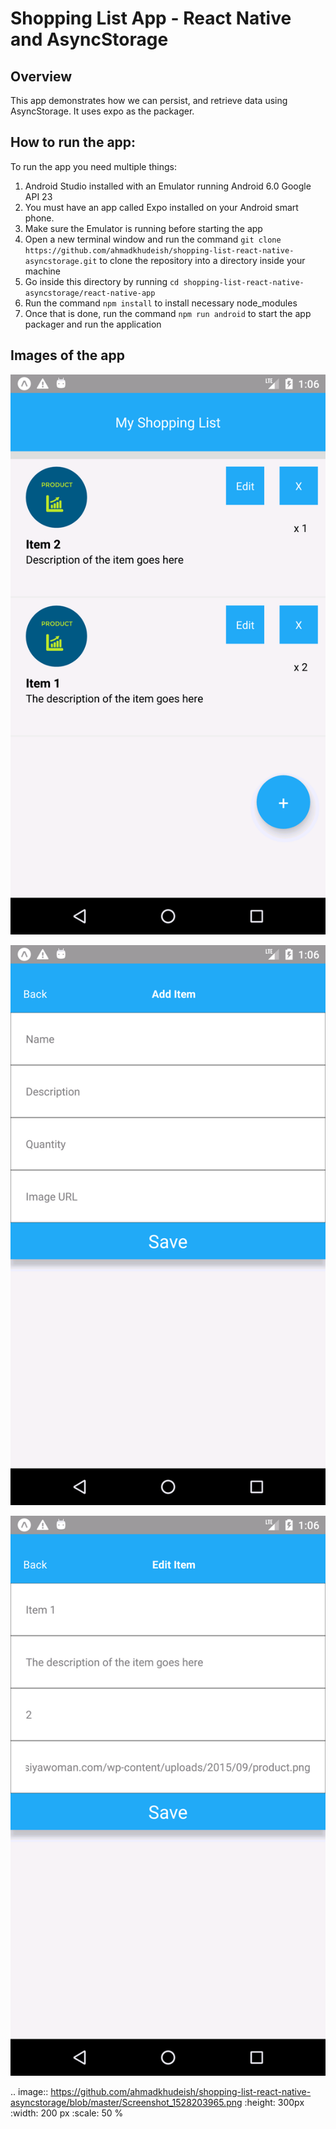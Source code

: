 # Shopping List App - React Native and AsyncStorage

## Overview

This app demonstrates how we can persist, and retrieve data using AsyncStorage.
It uses expo as the packager.

## How to run the app:

To run the app you need multiple things:

1.  Android Studio installed with an Emulator running Android 6.0 Google API 23
2.  You must have an app called Expo installed on your Android smart phone.
3.  Make sure the Emulator is running before starting the app
4.  Open a new terminal window and run the command `git clone https://github.com/ahmadkhudeish/shopping-list-react-native-asyncstorage.git` to clone the repository into a directory inside your machine
5.  Go inside this directory by running `cd shopping-list-react-native-asyncstorage/react-native-app`
6.  Run the command `npm install` to install necessary node_modules
7.  Once that is done, run the command `npm run android` to start the app packager and run the application

## Images of the app

![item list](https://github.com/ahmadkhudeish/shopping-list-react-native-asyncstorage/blob/master/Screenshot_1528203965.png)

![Add Item](https://github.com/ahmadkhudeish/shopping-list-react-native-asyncstorage/blob/master/Screenshot_1528203969.png)

![Edit Item](https://github.com/ahmadkhudeish/shopping-list-react-native-asyncstorage/blob/master/Screenshot_1528203978.png)

.. image:: https://github.com/ahmadkhudeish/shopping-list-react-native-asyncstorage/blob/master/Screenshot_1528203965.png
:height: 300px
:width: 200 px
:scale: 50 %
